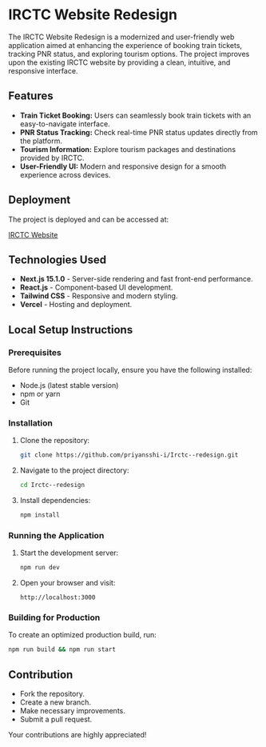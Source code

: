 # IRCTC Website Redesign

The IRCTC Website Redesign is a modernized and user-friendly web application aimed at enhancing the experience of booking train tickets, tracking PNR status, and exploring tourism options. The project improves upon the existing IRCTC website by providing a clean, intuitive, and responsive interface.

## Features

- **Train Ticket Booking:** Users can seamlessly book train tickets with an easy-to-navigate interface.
- **PNR Status Tracking:** Check real-time PNR status updates directly from the platform.
- **Tourism Information:** Explore tourism packages and destinations provided by IRCTC.
- **User-Friendly UI:** Modern and responsive design for a smooth experience across devices.

## Deployment

The project is deployed and can be accessed at:

[IRCTC Website](https://irctc-website-virid.vercel.app/)

## Technologies Used

- **Next.js 15.1.0** - Server-side rendering and fast front-end performance.
- **React.js** - Component-based UI development.
- **Tailwind CSS** - Responsive and modern styling.
- **Vercel** - Hosting and deployment.

## Local Setup Instructions

### Prerequisites

Before running the project locally, ensure you have the following installed:
- Node.js (latest stable version)
- npm or yarn
- Git

### Installation

1. Clone the repository:
   ```sh
   git clone https://github.com/priyansshi-i/Irctc--redesign.git
   ```
2. Navigate to the project directory:
   ```sh
   cd Irctc--redesign
   ```
3. Install dependencies:
   ```sh
   npm install
   ```

### Running the Application

1. Start the development server:
   ```sh
   npm run dev
   ```
2. Open your browser and visit:
   ```
   http://localhost:3000
   ```

### Building for Production

To create an optimized production build, run:
   ```sh
   npm run build && npm run start
   ```

## Contribution

- Fork the repository.
- Create a new branch.
- Make necessary improvements.
- Submit a pull request.

Your contributions are highly appreciated!







